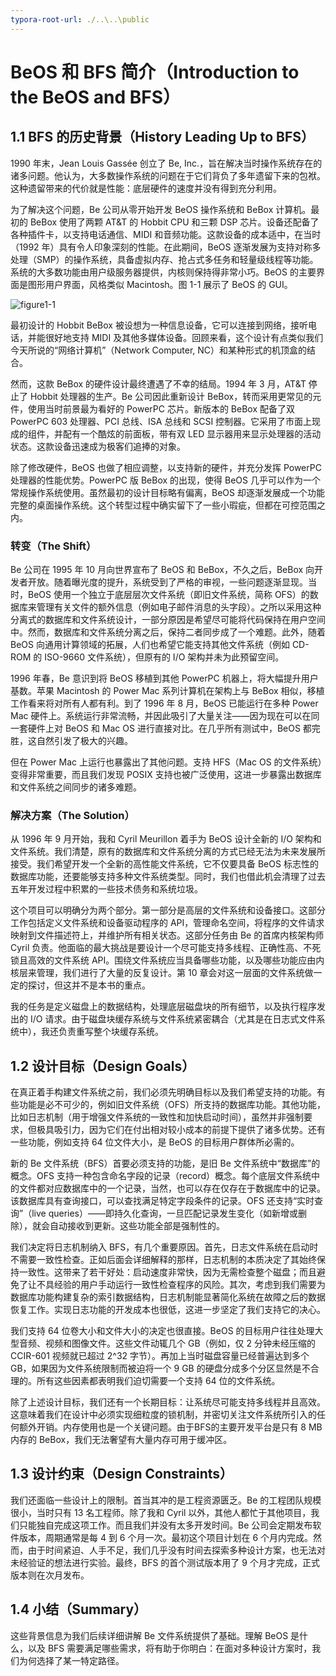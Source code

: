 ```yaml
---
typora-root-url: ./..\..\public
---
```


# BeOS 和 BFS 简介（Introduction to the BeOS and BFS）

## 1.1 BFS 的历史背景（History Leading Up to BFS）

1990 年末，Jean Louis Gassée 创立了 Be, Inc.，旨在解决当时操作系统存在的诸多问题。他认为，大多数操作系统的问题在于它们背负了多年遗留下来的包袱。这种遗留带来的代价就是性能：底层硬件的速度并没有得到充分利用。

为了解决这个问题，Be 公司从零开始开发 BeOS 操作系统和 BeBox 计算机。最初的 BeBox 使用了两颗 AT&T 的 Hobbit CPU 和三颗 DSP 芯片。设备还配备了各种插件卡，以支持电话通信、MIDI 和音频功能。这款设备的成本适中，在当时（1992 年）具有令人印象深刻的性能。在此期间，BeOS 逐渐发展为支持对称多处理（SMP）的操作系统，具备虚拟内存、抢占式多任务和轻量级线程等功能。系统的大多数功能由用户级服务器提供，内核则保持得非常小巧。BeOS 的主要界面是图形用户界面，风格类似 Macintosh。图 1-1 展示了 BeOS 的 GUI。

![figure1-1](/images/chapter1/figure1-1.png)

最初设计的 Hobbit BeBox 被设想为一种信息设备，它可以连接到网络，接听电话，并能很好地支持 MIDI 及其他多媒体设备。回顾来看，这个设计有点类似我们今天所说的“网络计算机”（Network Computer, NC）和某种形式的机顶盒的结合。

然而，这款 BeBox 的硬件设计最终遭遇了不幸的结局。1994 年 3 月，AT&T 停止了 Hobbit 处理器的生产。Be 公司因此重新设计 BeBox，转而采用更常见的元件，使用当时前景最为看好的 PowerPC 芯片。新版本的 BeBox 配备了双 PowerPC 603 处理器、PCI 总线、ISA 总线和 SCSI 控制器。它采用了市面上现成的组件，并配有一个酷炫的前面板，带有双 LED 显示器用来显示处理器的活动状态。这款设备迅速成为极客们追捧的对象。

除了修改硬件，BeOS 也做了相应调整，以支持新的硬件，并充分发挥 PowerPC 处理器的性能优势。PowerPC 版 BeBox 的出现，使得 BeOS 几乎可以作为一个常规操作系统使用。虽然最初的设计目标略有偏离，BeOS 却逐渐发展成一个功能完整的桌面操作系统。这个转型过程中确实留下了一些小瑕疵，但都在可控范围之内。

### 转变（The Shift）

Be 公司在 1995 年 10 月向世界宣布了 BeOS 和 BeBox，不久之后，BeBox 向开发者开放。随着曝光度的提升，系统受到了严格的审视，一些问题逐渐显现。当时，BeOS 使用一个独立于底层层次文件系统（即旧文件系统，简称 OFS）的数据库来管理有关文件的额外信息（例如电子邮件消息的头字段）。之所以采用这种分离式的数据库和文件系统设计，一部分原因是希望尽可能将代码保持在用户空间中。然而，数据库和文件系统分离之后，保持二者同步成了一个难题。此外，随着 BeOS 向通用计算领域的拓展，人们也希望它能支持其他文件系统（例如 CD-ROM 的 ISO-9660 文件系统），但原有的 I/O 架构并未为此预留空间。

1996 年春，Be 意识到将 BeOS 移植到其他 PowerPC 机器上，将大幅提升用户基数。苹果 Macintosh 的 Power Mac 系列计算机在架构上与 BeBox 相似，移植工作看来将对所有人都有利。到了 1996 年 8 月，BeOS 已能运行在多种 Power Mac 硬件上。系统运行非常流畅，并因此吸引了大量关注——因为现在可以在同一套硬件上对 BeOS 和 Mac OS 进行直接对比。在几乎所有测试中，BeOS 都完胜，这自然引发了极大的兴趣。

但在 Power Mac 上运行也暴露出了其他问题。支持 HFS（Mac OS 的文件系统）变得非常重要，而且我们发现 POSIX 支持也被广泛使用，这进一步暴露出数据库和文件系统之间同步的诸多难题。

### 解决方案（The Solution）

从 1996 年 9 月开始，我和 Cyril Meurillon 着手为 BeOS 设计全新的 I/O 架构和文件系统。我们清楚，原有的数据库和文件系统分离的方式已经无法为未来发展所接受。我们希望开发一个全新的高性能文件系统，它不仅要具备 BeOS 标志性的数据库功能，还要能够支持多种文件系统类型。同时，我们也借此机会清理了过去五年开发过程中积累的一些技术债务和系统垃圾。

这个项目可以明确分为两个部分。第一部分是高层的文件系统和设备接口。这部分工作包括定义文件系统和设备驱动程序的 API，管理命名空间，将程序的文件请求映射到文件描述符上，并维护所有相关状态。这部分任务由 Be 的首席内核架构师 Cyril 负责。他面临的最大挑战是要设计一个尽可能支持多线程、正确性高、不死锁且高效的文件系统 API。围绕文件系统应当具备哪些功能，以及哪些功能应由内核层来管理，我们进行了大量的反复设计。第 10 章会对这一层面的文件系统做一定的探讨，但这并不是本书的重点。

我的任务是定义磁盘上的数据结构，处理底层磁盘块的所有细节，以及执行程序发出的 I/O 请求。由于磁盘块缓存系统与文件系统紧密耦合（尤其是在日志式文件系统中），我还负责重写整个块缓存系统。

## 1.2 设计目标（Design Goals）

在真正着手构建文件系统之前，我们必须先明确目标以及我们希望支持的功能。有些功能是必不可少的，例如旧文件系统（OFS）所支持的数据库功能。其他功能，比如日志机制（用于增强文件系统的一致性和加快启动时间），虽然并非强制要求，但极具吸引力，因为它们在付出相对较小成本的前提下提供了诸多优势。还有一些功能，例如支持 64 位文件大小，是 BeOS 的目标用户群体所必需的。

新的 Be 文件系统（BFS）首要必须支持的功能，是旧 Be 文件系统中“数据库”的概念。OFS 支持一种包含命名字段的记录（record）概念。每个底层文件系统中的文件都对应数据库中的一个记录，当然，也可以存在仅存在于数据库中的记录。该数据库具有查询接口，可以查找满足特定字段条件的记录。OFS 还支持“实时查询”（live queries）——即持久化查询，一旦匹配记录发生变化（如新增或删除），就会自动接收到更新。这些功能全部是强制性的。

我们决定将日志机制纳入 BFS，有几个重要原因。首先，日志文件系统在启动时不需要一致性检查。正如后面会详细解释的那样，日志机制的本质决定了其始终保持一致性。这带来了若干好处：启动速度非常快，因为无需检查整个磁盘；而且避免了让不具经验的用户手动运行一致性检查程序的风险。其次，考虑到我们需要为数据库功能构建复杂的索引数据结构，日志机制能显著简化系统在故障之后的数据恢复工作。实现日志功能的开发成本也很低，这进一步坚定了我们支持它的决心。

我们支持 64 位卷大小和文件大小的决定也很直接。BeOS 的目标用户往往处理大型音频、视频和图像文件。这些文件动辄几个 GB（例如，仅 2 分钟未经压缩的 CCIR-601 视频就已超过 2^32 字节）。再加上当时磁盘容量已经普遍达到多个 GB，如果因为文件系统限制而被迫将一个 9 GB 的硬盘分成多个分区显然是不合理的。所有这些因素都表明我们迫切需要一个支持 64 位的文件系统。

除了上述设计目标，我们还有一个长期目标：让系统尽可能支持多线程并且高效。这意味着我们在设计中必须实现细粒度的锁机制，并密切关注文件系统所引入的任何额外开销。内存使用也是一个关键问题。由于BFS的主要开发平台是只有 8 MB 内存的 BeBox，我们无法奢望有大量内存可用于缓冲区。

## 1.3 设计约束（Design Constraints）

我们还面临一些设计上的限制。首当其冲的是工程资源匮乏。Be 的工程团队规模很小，当时只有 13 名工程师。除了我和 Cyril 以外，其他人都忙于其他项目，我们只能独自完成这项工作。而且我们并没有太多开发时间。Be 公司会定期发布软件版本，周期通常是每 4 到 6 个月一次。最初这个项目计划在 6 个月内完成。然而，由于时间紧迫、人手不足，我们几乎没有时间去探索多种设计方案，也无法对未经验证的想法进行实验。最终，BFS 的首个测试版本用了 9 个月才完成，正式版本则在次月发布。

## 1.4 小结（Summary）

这些背景信息为我们后续详细讲解 Be 文件系统提供了基础。理解 BeOS 是什么，以及 BFS 需要满足哪些需求，将有助于你明白：在面对多种设计方案时，我们为何选择了某一特定路径。

